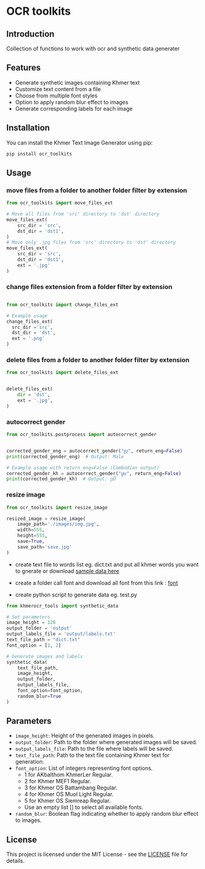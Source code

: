 # OCR toolkits

## Introduction

Collection of functions to work with ocr and synthetic data generater

## Features

- Generate synthetic images containing Khmer text
- Customize text content from a file
- Choose from multiple font styles
- Option to apply random blur effect to images
- Generate corresponding labels for each image

## Installation

You can install the Khmer Text Image Generator using pip:

```bash
pip install ocr_toolkits
```


## Usage

### move files from a folder to another folder filter by extension
```python
from ocr_toolkits import move_files_ext

# Move all files from 'src' directory to 'dst' directory
move_files_ext(
    src_dir = 'src', 
    dst_dir = 'dst1',
)
# Move only .jpg files from 'src' directory to 'dst' directory
move_files_ext(
    src_dir = 'src', 
    dst_dir = 'dst1',
    ext = '.jpg'
)

```

### change files extension from a folder filter by extension
```python

from ocr_toolkits import change_files_ext

# Example usage
change_files_ext(
  src_dir ='src', 
  dst_dir = 'dst', 
  ext = '.png'
)
```

### delete files from a folder to another folder filter by extension
```python
from ocr_toolkits import delete_files_ext


delete_files_ext(
    dir = 'dst',
    ext = '.jpg',
)
```


### autocorrect gender
```python
from ocr_toolkits.postprocess import autocorrect_gender


corrected_gender_eng = autocorrect_gender("ប្រុ", return_eng=False)
print(corrected_gender_eng)  # Output: Male

# Example usage with return_eng=False (Cambodian output)
corrected_gender_kh = autocorrect_gender("ស្រ", return_eng=False)
print(corrected_gender_kh)  # Output: ស្រី
```

### resize image 
```python
from ocr_toolkits import resize_image

resized_image = resize_image(
    image_path='./images/img.jpg', 
    width=555,
    height=555,
    save=True,
    save_path='save.jpg'
)

```

- create text file to words list eg. dict.txt and put all khmer words you want to gnerate or download [sample data here](https://github.com/MetythornPenn/khmerocr_tools/blob/main/dict.txt)

- create a folder call font and download all font from this link : [font](https://github.com/MetythornPenn/khmerocr_tools/tree/main/font)

- create python script to generate data eg. test.py
```python
from khmerocr_tools import synthetic_data

# Set parameters
image_height = 128
output_folder = 'output'
output_labels_file = 'output/labels.txt'
text_file_path = "dict.txt"
font_option = [1, 2]  

# Generate images and labels
synthetic_data(
    text_file_path, 
    image_height, 
    output_folder, 
    output_labels_file, 
    font_option=font_option, 
    random_blur=True
)

```

## Parameters

- `image_height`: Height of the generated images in pixels.
- `output_folder`: Path to the folder where generated images will be saved.
- `output_labels_file`: Path to the file where labels will be saved.
- `text_file_path`: Path to the text file containing Khmer text for generation.
- `font_option`: List of integers representing font options. 
  - 1 for AKbalthom KhmerLer Regular.
  - 2 for Khmer MEF1 Regular.
  - 3 for Khmer OS Battambang Regular.
  - 4 for Khmer OS Muol Light Regular.
  - 5 for Khmer OS Siemreap Regular.
  - Use an empty list [] to select all available fonts.
- `random_blur`: Boolean flag indicating whether to apply random blur effect to images.



## License

This project is licensed under the MIT License - see the [LICENSE](LICENSE) file for details.
